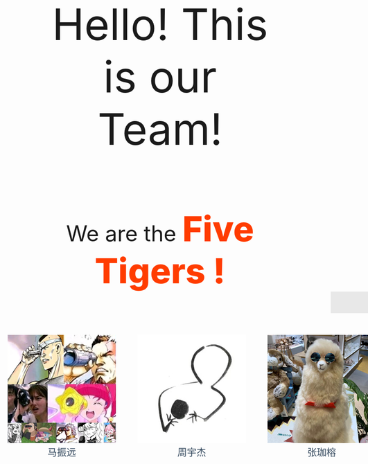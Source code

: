 
<center style="font-size:100px">
Hello!&nbspThis is our Team!</br></br>
</center>

<center style="font-size:50px">
We are the <span style="color:rgb(255, 60, 0);font-size:80px;font-weight:800">Five Tigers !</span> 
</center>


<center>

<div style="position:relative;top:100px;left: -100px;margin：0px auto" >

  <div style="background-color:;width:250px;margin-left:0px;position:absolute">
  <a href="https://yousia33.github.io/YousiaBlog/" style="text-decoration:none;color:rgb(52,73,94)">
    <img src="img/mzy.png">
    <br>
    <center>
    <span style="font-size:22px;">
    马振远
    </span>
    </center>
    </a>
  <div>
  <div style="background-color:;width:250px;margin-left:0px;position:absolute;top:0px;left:300px">
  <a href="https://zyjgraphein.github.io/zhouyujie/" style="text-decoration:none;color:rgb(52,73,94)">
    <img src="img/zyj.jpg">
    <br>
    <center>
    <span style="font-size:22px">
    周宇杰
    </span>
    </center>
    </a>
  <div>
   <div style="background-color:;width:250px;margin-left:0px;position:absolute;top:0px;left:300px">
   <a href="https://lireeeeen.github.io/Hello/" style="text-decoration:none;color:rgb(52,73,94)">
    <img src="img/zjr.png">
    <br>
    <center>
    <span style="font-size:22px">
    张珈榕
    </span>
    </center>
    </a>
  <div>
   <div style="background-color:;width:250px;margin-left:0px;position:absolute;top:0px;left:300px">
   <a href="https://wzzyjya.github.io/" style="text-decoration:none;color:rgb(52,73,94)">
    <img src="img/wzz.jpg">
    <br>
    <center>
    <span style="font-size:22px">
    王子臻
    </span>
    </center>
    </a>
  <div>
   <div style="background-color:;width:250px;margin-left:0px;position:absolute;top:0px;left:300px">
   <a href="http://hubbbbbb123.github.io" style="text-decoration:none;color:rgb(52,73,94)">
    <img src="img/ljh2.jpg">
    <br>
    <center>
    <span style="font-size:22px">
    卢佳慧
    </span>
    </center>
    </a>
  <div>
</div>

</center>
<div style="position:absolute;height:50px;width:200px;background-color:#e8e8e8;left:91%">

</div>

<audio autoplay="autoplay" loop="loop" src="audio/Garoad - every day is night.mp3" muted>

</audio>
